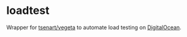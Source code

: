 # loadtest
Wrapper for [tsenart/vegeta](https://github.com/tsenart/vegeta) to automate load testing on [DigitalOcean](https://www.digitalocean.com).
